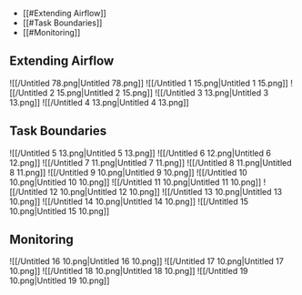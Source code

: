 - [[#Extending Airflow]]
- [[#Task Boundaries]]
- [[#Monitoring]]
## Extending Airflow
![[/Untitled 78.png|Untitled 78.png]]
![[/Untitled 1 15.png|Untitled 1 15.png]]
![[/Untitled 2 15.png|Untitled 2 15.png]]
![[/Untitled 3 13.png|Untitled 3 13.png]]
![[/Untitled 4 13.png|Untitled 4 13.png]]
## Task Boundaries
![[/Untitled 5 13.png|Untitled 5 13.png]]
![[/Untitled 6 12.png|Untitled 6 12.png]]
![[/Untitled 7 11.png|Untitled 7 11.png]]
![[/Untitled 8 11.png|Untitled 8 11.png]]
![[/Untitled 9 10.png|Untitled 9 10.png]]
![[/Untitled 10 10.png|Untitled 10 10.png]]
![[/Untitled 11 10.png|Untitled 11 10.png]]
![[/Untitled 12 10.png|Untitled 12 10.png]]
![[/Untitled 13 10.png|Untitled 13 10.png]]
![[/Untitled 14 10.png|Untitled 14 10.png]]
![[/Untitled 15 10.png|Untitled 15 10.png]]
## Monitoring
![[/Untitled 16 10.png|Untitled 16 10.png]]
![[/Untitled 17 10.png|Untitled 17 10.png]]
![[/Untitled 18 10.png|Untitled 18 10.png]]
![[/Untitled 19 10.png|Untitled 19 10.png]]